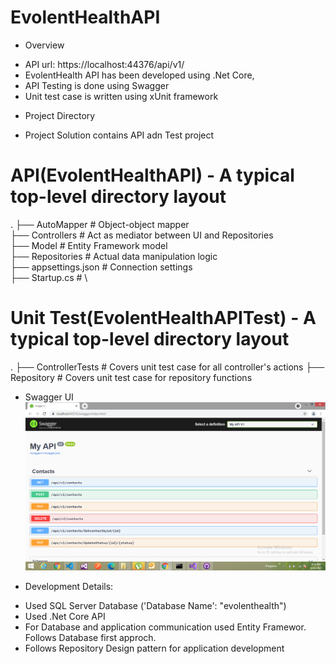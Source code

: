 # EvolentHealthAPI

* Overview
- API url: https://localhost:44376/api/v1/
- EvolentHealth API has been developed using .Net Core, 
- API Testing is done using Swagger
- Unit test case is written using xUnit framework

* Project Directory
- Project Solution contains API adn Test project

# API(EvolentHealthAPI) - A typical top-level directory layout
.
├── AutoMapper              # Object-object mapper \
├── Controllers             # Act as mediator between UI and Repositories \
├── Model                   # Entity Framework model \
├── Repositories            # Actual data manipulation logic \
├── appsettings.json        # Connection settings \
├── Startup.cs              # \

# Unit Test(EvolentHealthAPITest) - A typical top-level directory layout
.
├── ControllerTests         # Covers unit test case  for all controller's actions
├── Repository              # Covers unit test case  for repository functions



* Swagger UI
![Alt text](https://github.com/asifmulla308/EvolentHealth_API/blob/master/images/swagger_main.png "swaggermain")

* Development Details:
- Used SQL Server Database ('Database Name': "evolenthealth")
- Used .Net Core API
- For Database and application communication used Entity Framewor. Follows Database first approch.
- Follows Repository Design pattern for application development




